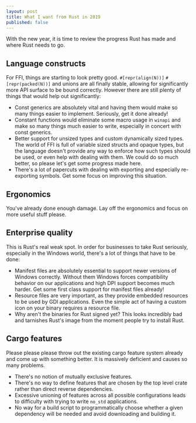 ```yaml
---
layout: post
title: What I want from Rust in 2019
published: false
---
```


With the new year, it is time to review the progress Rust has made and where Rust needs to go.

## Language constructs

For FFI, things are starting to look pretty good.
`#[repr(align(N))]` `#[repr(packed(N))]` and unions are all finally stable, allowing for significantly more API surface to be bound correctly.
However there are still plenty of things that would help out significantly:

* Const generics are absolutely vital and having them would make so many things easier to implement.
  Seriously, get it done already!
* Constant functions would eliminate some macro usage in `winapi` and make so many things much easier to write, especially in concert with const generics.
* Better support for unsized types and custom dynamically sized types.
  The world of FFI is full of variable sized structs and opaque types, but the language doesn't provide any way to enforce how such types should be used, or even help with dealing with them.
  We could do so much better, so please let's get some progress made here.
* There's a lot of papercuts with dealing with exporting and especially re-exporting symbols.
  Get some focus on improving this situation.

## Ergonomics

You've already done enough damage. Lay off the ergonomics and focus on more useful stuff please.

## Enterprise quality

This is Rust's real weak spot. In order for businesses to take Rust seriously, especially in the Windows world, there's a lot of things that have to be done:

* Manifest files are absolutely essential to support newer versions of Windows correctly.
  Without them Windows forces compatibility behavior on our applications and high DPI support becomes much harder.
  Get some first class support for manifest files already!
* Resource files are very important, as they provide embedded resources to be used by GDI applications.
  Even the simple act of having a custom icon on your binary requires a resource file.
* Why aren't the binaries for Rust signed yet?
  This looks incredibly bad and tarnishes Rust's image from the moment people try to install Rust.

## Cargo features

Please please please throw out the existing cargo feature system already and come up with something better.
It is massively deficient and causes so many problems.

* There's no notion of mutually exclusive features.
* There's no way to define features that are chosen by the top level crate rather than direct reverse dependencies.
* Excessive unioning of features across all possible configurations leads to difficulty with trying to write `no_std` applications.
* No way for a build script to programmatically choose whether a given dependency will be needed and avoid downloading and building it.
